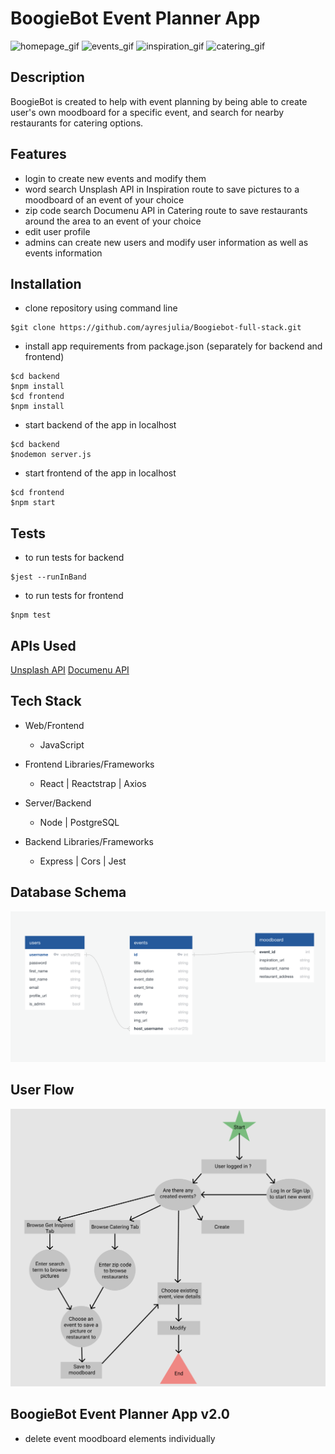# BoogieBot Event Planner App

![homepage_gif](./frontend/src/media/homepage.gif)
![events_gif](./frontend/src/media/events.gif)
![inspiration_gif](./frontend/src/media/inspiration.gif)
![catering_gif](./frontend/src/media/catering.gif)

## Description

BoogieBot is created to help with event planning by being able to create user's own moodboard for a specific event, and search for nearby restaurants for catering options.

## Features

- login to create new events and modify them
- word search Unsplash API in Inspiration route to save pictures to a moodboard of an event of your choice
- zip code search Documenu API in Catering route to save restaurants around the area to an event of your choice
- edit user profile
- admins can create new users and modify user information as well as events information

## Installation

- clone repository using command line
  
```terminal
$git clone https://github.com/ayresjulia/Boogiebot-full-stack.git
```

- install app requirements from package.json (separately for backend and frontend)

```terminal
$cd backend
$npm install
$cd frontend
$npm install
```

- start backend of the app in localhost

```terminal
$cd backend
$nodemon server.js
```

- start frontend of the app in localhost

```terminal
$cd frontend
$npm start
```

## Tests

- to run tests for backend
  
```terminal
$jest --runInBand
```

- to run tests for frontend
  
```terminal
$npm test
```

## APIs Used

[Unsplash API](https://api.unsplash.com)
[Documenu API](https://api.documenu.com)

## Tech Stack

- Web/Frontend
  - JavaScript
  
- Frontend Libraries/Frameworks
  - React | Reactstrap | Axios
  
- Server/Backend
  - Node | PostgreSQL

- Backend Libraries/Frameworks
  - Express | Cors | Jest

## Database Schema

![db](./frontend/src/media/db.png)

## User Flow

![userflow](./frontend/src/media/userflow.png)

## BoogieBot Event Planner App v2.0

- delete event moodboard elements individually
